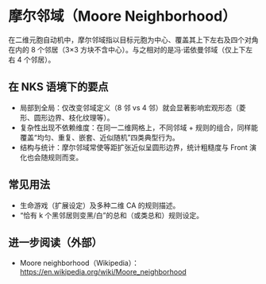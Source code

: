 # 摩尔邻域（Moore Neighborhood）

在二维元胞自动机中，摩尔邻域指以目标元胞为中心、覆盖其上下左右及四个对角在内的 8 个邻居（3×3 方块不含中心）。与之相对的是冯·诺依曼邻域（仅上下左右 4 个邻居）。

## 在 NKS 语境下的要点
- 局部到全局：仅改变邻域定义（8 邻 vs 4 邻）就会显著影响宏观形态（菱形、圆形边界、枝化纹理等）。
- 复杂性出现不依赖维度：在同一二维网格上，不同邻域 + 规则的组合，同样能覆盖“均匀、重复、嵌套、近似随机”四类典型行为。
- 结构与统计：摩尔邻域常使等距扩张近似呈圆形边界，统计粗糙度与 Front 演化也会随规则而变。

## 常见用法
- 生命游戏（扩展设定）及多种二维 CA 的规则描述。
- “恰有 k 个黑邻居则变黑/白”的总和（或类总和）规则设定。

## 进一步阅读（外部）
- Moore neighborhood（Wikipedia）：https://en.wikipedia.org/wiki/Moore_neighborhood

